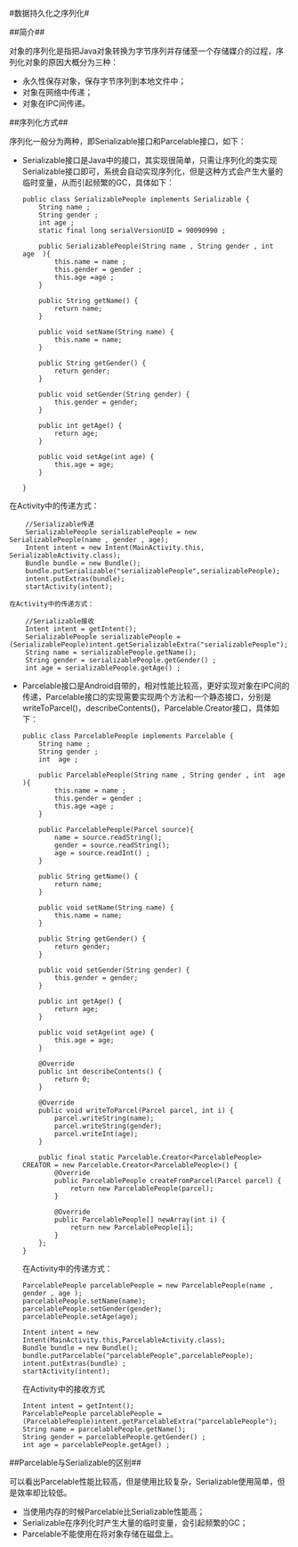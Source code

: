 #数据持久化之序列化#


##简介##

对象的序列化是指把Java对象转换为字节序列并存储至一个存储媒介的过程，序列化对象的原因大概分为三种：
 
 - 永久性保存对象，保存字节序列到本地文件中；
 - 对象在网络中传递；
 - 对象在IPC间传递。
 
##序列化方式##

序列化一般分为两种，即Serializable接口和Parcelable接口，如下：
 
  - Serializable接口是Java中的接口，其实现很简单，只需让序列化的类实现Serializable接口即可，系统会自动实现序列化，但是这种方式会产生大量的临时变量，从而引起频繁的GC，具体如下：
  
		
		public class SerializablePeople implements Serializable {
		    String name ;
		    String gender ;
		    int age ;
		    static final long serialVersionUID = 90090990 ;
		
		    public SerializablePeople(String name , String gender , int  age  ){
		        this.name = name ;
		        this.gender = gender ;
		        this.age =age ;
		    }
		
		    public String getName() {
		        return name;
		    }
		
		    public void setName(String name) {
		        this.name = name;
		    }
		
		    public String getGender() {
		        return gender;
		    }
		
		    public void setGender(String gender) {
		        this.gender = gender;
		    }
		
		    public int getAge() {
		        return age;
		    }
		
		    public void setAge(int age) {
		        this.age = age;
		    }
		
		}
  在Activity中的传递方式：

		//Serializable传递
		SerializablePeople serializablePeople = new SerializablePeople(name , gender , age);
        Intent intent = new Intent(MainActivity.this, SerializableActivity.class);
        Bundle bundle = new Bundle();
        bundle.putSerializable("serializablePeople",serializablePeople);
        intent.putExtras(bundle);
        startActivity(intent);

    在Activity中的传递方式：

        //Serializable接收
		Intent intent = getIntent();
        SerializablePeople serializablePeople = (SerializablePeople)intent.getSerializableExtra("serializablePeople");
        String name = serializablePeople.getName();
        String gender = serializablePeople.getGender() ;
        int age = serializablePeople.getAge() ;

  - Parcelable接口是Android自带的，相对性能比较高，更好实现对象在IPC间的传递，Parcelable接口的实现需要实现两个方法和一个静态接口，分别是writeToParcel()，describeContents()，Parcelable.Creator接口，具体如下：
  

		public class ParcelablePeople implements Parcelable {
		    String name ;
		    String gender ;
		    int  age ;
		
		    public ParcelablePeople(String name , String gender , int  age  ){
		        this.name = name ;
		        this.gender = gender ;
		        this.age =age ;
		    }
		
		    public ParcelablePeople(Parcel source){
		        name = source.readString();
		        gender = source.readString();
		        age = source.readInt() ;
		    }
		
		    public String getName() {
		        return name;
		    }
		
		    public void setName(String name) {
		        this.name = name;
		    }
		
		    public String getGender() {
		        return gender;
		    }
		
		    public void setGender(String gender) {
		        this.gender = gender;
		    }
		
		    public int getAge() {
		        return age;
		    }
		
		    public void setAge(int age) {
		        this.age = age;
		    }
		
		    @Override
		    public int describeContents() {
		        return 0;
		    }
		
		    @Override
		    public void writeToParcel(Parcel parcel, int i) {
		        parcel.writeString(name);
		        parcel.writeString(gender);
		        parcel.writeInt(age);
		    }
		
		    public final static Parcelable.Creator<ParcelablePeople> CREATOR = new Parcelable.Creator<ParcelablePeople>() {
		        @Override
		        public ParcelablePeople createFromParcel(Parcel parcel) {
		            return new ParcelablePeople(parcel);
		        }
		
		        @Override
		        public ParcelablePeople[] newArray(int i) {
		            return new ParcelablePeople[i];
		        }
		    };
		}



    在Activity中的传递方式：

		ParcelablePeople parcelablePeople = new ParcelablePeople(name , gender , age );
        parcelablePeople.setName(name);
        parcelablePeople.setGender(gender);
        parcelablePeople.setAge(age);

        Intent intent = new Intent(MainActivity.this,ParcelableActivity.class);
        Bundle bundle = new Bundle();
        bundle.putParcelable("parcelablePeople",parcelablePeople);
        intent.putExtras(bundle) ;
        startActivity(intent);

    在Activity中的接收方式

		Intent intent = getIntent();
        ParcelablePeople parcelablePeople = (ParcelablePeople)intent.getParcelableExtra("parcelablePeople");
        String name = parcelablePeople.getName();
        String gender = parcelablePeople.getGender() ;
        int age = parcelablePeople.getAge() ;


##Parcelable与Serializable的区别##

可以看出Parcelable性能比较高，但是使用比较复杂，Serializable使用简单，但是效率却比较低。

  - 当使用内存的时候Parcelable比Serializable性能高；
  - Serializable在序列化时产生大量的临时变量，会引起频繁的GC；
  - Parcelable不能使用在将对象存储在磁盘上。
